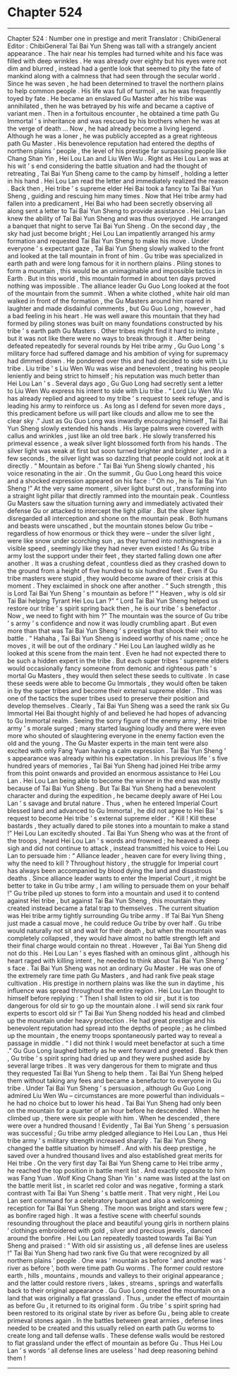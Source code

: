 
# Chapter 524


---

Chapter 524 : Number one in prestige and merit
Translator : ChibiGeneral Editor : ChibiGeneral
Tai Bai Yun Sheng was tall with a strangely ancient appearance . The hair near his temples had turned white and his face was filled with deep wrinkles .
He was already over eighty but his eyes were not dim and blurred , instead had a gentle look that seemed to pity the fate of mankind along with a calmness that had seen through the secular world .
Since he was seven , he had been determined to travel the northern plains to help common people .
His life was full of turmoil , as he was frequently toyed by fate . He became an enslaved Gu Master after his tribe was annihilated , then he was betrayed by his wife and became a captive of variant men . Then in a fortuitous encounter , he obtained a time path Gu Immortal ’ s inheritance and was rescued by his brothers when he was at the verge of death …
Now , he had already become a living legend .
Although he was a loner , he was publicly accepted as a great righteous path Gu Master . His benevolence reputation had entered the depths of northern plains ’ people , the level of his prestige far surpassing people like Chang Shan Yin , Hei Lou Lan and Liu Wen Wu .
Right as Hei Lou Lan was at his wit ’ s end considering the battle situation and had the thought of retreating , Tai Bai Yun Sheng came to the camp by himself , holding a letter in his hand .
Hei Lou Lan read the letter and immediately realized the reason .
Back then , Hei tribe ’ s supreme elder Hei Bai took a fancy to Tai Bai Yun Sheng , guiding and rescuing him many times . Now that Hei tribe army had fallen into a predicament , Hei Bai who had been secretly observing all along sent a letter to Tai Bai Yun Sheng to provide assistance .
Hei Lou Lan knew the ability of Tai Bai Yun Sheng and was thus overjoyed . He arranged a banquet that night to serve Tai Bai Yun Sheng .
On the second day , the sky had just become bright ; Hei Lou Lan impatiently arranged his army formation and requested Tai Bai Yun Sheng to make his move .
Under everyone ’ s expectant gaze , Tai Bai Yun Sheng slowly walked to the front and looked at the tall mountain in front of him .
Gu tribe was specialized in earth path and were long famous for it in northern plains . Piling stones to form a mountain , this would be an unimaginable and impossible tactics in Earth . But in this world , this mountain formed in about ten days proved nothing was impossible .
The alliance leader Gu Guo Long looked at the foot of the mountain from the summit .
When a white clothed , white hair old man walked in front of the formation , the Gu Masters around him roared in laughter and made disdainful comments , but Gu Guo Long , however , had a bad feeling in his heart .
He was well aware this mountain that they had formed by piling stones was built on many foundations constructed by his tribe ’ s earth path Gu Masters . Other tribes might find it hard to imitate , but it was not like there were no ways to break through it .
After being defeated repeatedly for several rounds by Hei tribe army , Gu Guo Long ’ s military force had suffered damage and his ambition of vying for supremacy had dimmed down . He pondered over this and had decided to side with Liu tribe .
Liu tribe ’ s Liu Wen Wu was wise and benevolent , treating his people leniently and being strict to himself ; his reputation was much better than Hei Lou Lan ’ s . Several days ago , Gu Guo Long had secretly sent a letter to Liu Wen Wu express his intent to side with Liu tribe .
“ Lord Liu Wen Wu has already replied and agreed to my tribe ’ s request to seek refuge , and is leading his army to reinforce us . As long as I defend for seven more days , this predicament before us will part like clouds and allow me to see the clear sky .”
Just as Gu Guo Long was inwardly encouraging himself , Tai Bai Yun Sheng slowly extended his hands .
His large palms were covered with callus and wrinkles , just like an old tree bark .
He slowly transferred his primeval essence , a weak silver light blossomed forth from his hands . The silver light was weak at first but soon turned brighter and brighter , and in a few seconds , the silver light was so dazzling that people could not look at it directly .
“ Mountain as before .” Tai Bai Yun Sheng slowly chanted , his voice resonating in the air .
On the summit , Gu Guo Long heard this voice and a shocked expression appeared on his face : “ Oh no , he is Tai Bai Yun Sheng !”
At the very same moment , silver light burst out , transforming into a straight light pillar that directly rammed into the mountain peak .
Countless Gu Masters saw the situation turning awry and immediately activated their defense Gu or attacked to intercept the light pillar .
But the silver light disregarded all interception and shone on the mountain peak .
Both humans and beasts were unscathed , but the mountain stones below Gu tribe – regardless of how enormous or thick they were – under the silver light , were like snow under scorching sun , as they turned into nothingness in a visible speed , seemingly like they had never even existed !
As Gu tribe army lost the support under their feet , they started falling down one after another . It was a crushing defeat , countless died as they crashed down to the ground from a height of five hundred to six hundred feet .
Even if Gu tribe masters were stupid , they would become aware of their crisis at this moment .
They exclaimed in shock one after another .
“ Such strength , this is Lord Tai Bai Yun Sheng ’ s mountain as before !”
“ Heaven , why is old sir Tai Bai helping Tyrant Hei Lou Lan ?”
“ Lord Tai Bai Yun Sheng helped us restore our tribe ’ s spirit spring back then , he is our tribe ’ s benefactor . Now , we need to fight with him ?”
The mountain was the source of Gu tribe ’ s army ’ s confidence and now it was loudly crumbling apart . But even more than that was Tai Bai Yun Sheng ’ s prestige that shook their will to battle .
“ Hahaha , Tai Bai Yun Sheng is indeed worthy of his name ; once he moves , it will be out of the ordinary .” Hei Lou Lan laughed wildly as he looked at this scene from the main tent .
Even he had not expected there to be such a hidden expert in the tribe .
But each super tribes ’ supreme elders would occasionally fancy someone from demonic and righteous path ’ s mortal Gu Masters , they would then select these seeds to cultivate .
In case these seeds were able to become Gu Immortals , they would often be taken in by the super tribes and become their external supreme elder .
This was one of the tactics the super tribes used to preserve their position and develop themselves .
Clearly , Tai Bai Yun Sheng was a seed the rank six Gu Immortal Hei Bai thought highly of and believed he had hopes of advancing to Gu Immortal realm .
Seeing the sorry figure of the enemy army , Hei tribe army ’ s morale surged ; many started laughing loudly and there were even more who shouted of slaughtering everyone in the enemy faction even the old and the young .
The Gu Master experts in the main tent were also excited with only Fang Yuan having a calm expression . Tai Bai Yun Sheng ’ s appearance was already within his expectation .
In his previous life ’ s five hundred years of memories , Tai Bai Yun Sheng had joined Hei tribe army from this point onwards and provided an enormous assistance to Hei Lou Lan .
Hei Lou Lan being able to become the winner in the end was mostly because of Tai Bai Yun Sheng .
But Tai Bai Yun Sheng had a benevolent character and during the expedition , he became deeply aware of Hei Lou Lan ’ s savage and brutal nature . Thus , when he entered Imperial Court blessed land and advanced to Gu Immortal , he did not agree to Hei Bai ’ s request to become Hei tribe ’ s external supreme elder .
“ Kill ! Kill these bastards , they actually dared to pile stones into a mountain to make a stand !” Hei Lou Lan excitedly shouted .
Tai Bai Yun Sheng who was at the front of the troops , heard Hei Lou Lan ’ s words and frowned ; he heaved a deep sigh and did not continue to attack , instead transmitted his voice to Hei Lou Lan to persuade him : “ Alliance leader , heaven care for every living thing , why the need to kill ? Throughout history , the struggle for Imperial court has always been accompanied by blood dying the land and disastrous deaths . Since alliance leader wants to enter the Imperial Court , it might be better to take in Gu tribe army , I am willing to persuade them on your behalf !”
Gu tribe piled up stones to form into a mountain and used it to contend against Hei tribe , but against Tai Bai Yun Sheng , this mountain they created instead became a fatal trap to themselves .
The current situation was Hei tribe army tightly surrounding Gu tribe army .
If Tai Bai Yun Sheng just made a casual move , he could reduce Gu tribe by over half . Gu tribe would naturally not sit and wait for their death , but when the mountain was completely collapsed , they would have almost no battle strength left and their final charge would contain no threat .
However , Tai Bai Yun Sheng did not do this .
Hei Lou Lan ’ s eyes flashed with an ominous glint , although his heart raged with killing intent , he needed to think about Tai Bai Yun Sheng ’ s face .
Tai Bai Yun Sheng was not an ordinary Gu Master .
He was one of the extremely rare time path Gu Masters , and had rank five peak stage cultivation . His prestige in northern plains was like the sun in daytime , his influence was spread throughout the entire region .
Hei Lou Lan thought to himself before replying : “ Then I shall listen to old sir , but it is too dangerous for old sir to go up the mountain alone . I will send six rank four experts to escort old sir !”
Tai Bai Yun Sheng nodded his head and climbed up the mountain under heavy protection .
He had great prestige and his benevolent reputation had spread into the depths of people ; as he climbed up the mountain , the enemy troops spontaneously parted way to reveal a passage in middle .
“ I did not think I would meet benefactor at such a time .” Gu Guo Long laughed bitterly as he went forward and greeted .
Back then , Gu tribe ’ s spirit spring had dried up and they were pushed aside by several large tribes . It was very dangerous for them to migrate and thus they requested Tai Bai Yun Sheng to help them . Tai Bai Yun Sheng helped them without taking any fees and became a benefactor to everyone in Gu tribe .
Under Tai Bai Yun Sheng ’ s persuasion , although Gu Guo Long admired Liu Wen Wu – circumstances are more powerful than individuals – he had no choice but to lower his head .
Tai Bai Yun Sheng had only been on the mountain for a quarter of an hour before he descended .
When he climbed up , there were six people with him . When he descended , there were over a hundred thousand !
Evidently , Tai Bai Yun Sheng ’ s persuasion was successful ; Gu tribe army pledged allegiance to Hei Lou Lan , thus Hei tribe army ’ s military strength increased sharply .
Tai Bai Yun Sheng changed the battle situation by himself . And with his deep prestige , he saved over a hundred thousand lives and also established great merits for Hei tribe .
On the very first day Tai Bai Yun Sheng came to Hei tribe army , he reached the top position in battle merit list . And exactly opposite to him was Fang Yuan .
Wolf King Chang Shan Yin ’ s name was listed at the last on the battle merit list , in scarlet red color and was negative , forming a stark contrast with Tai Bai Yun Sheng ’ s battle merit .
That very night , Hei Lou Lan sent command for a celebratory banquet and also a welcoming reception for Tai Bai Yun Sheng .
The moon was bright and stars were few ; as bonfire raged high .
It was a festive scene with cheerful sounds resounding throughout the place and beautiful young girls in northern plains ’ clothings embroidered with gold , silver and precious jewels , danced around the bonfire .
Hei Lou Lan repeatedly toasted towards Tai Bai Yun Sheng and praised : “ With old sir assisting us , all defense lines are useless !”
Tai Bai Yun Sheng had two rank five Gu that were recognized by all northern plains ’ people .
One was ‘ mountain as before ’ and another was ‘ river as before ’, both were time path Gu worms .
The former could restore earth , hills , mountains , mounds and valleys to their original appearance ; and the latter could restore rivers , lakes , streams , springs and waterfalls back to their original appearance .
Gu Guo Long created the mountain on a land that was originally a flat grassland . Thus , under the effect of mountain as before Gu , it returned to its original form .
Gu tribe ’ s spirit spring had been restored to its original state by river as before Gu , being able to create primeval stones again .
In the battles between great armies , defense lines needed to be created and this usually relied on earth path Gu worms to create long and tall defense walls . These defense walls would be restored to flat grassland under the effect of mountain as before Gu . Thus Hei Lou Lan ’ s words ‘ all defense lines are useless ’ had deep reasoning behind them !

---

